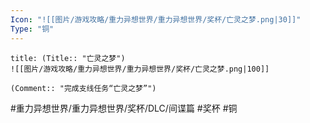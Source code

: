 ```yaml
---
Icon: "![[图片/游戏攻略/重力异想世界/重力异想世界/奖杯/亡灵之梦.png|30]]"
Type: "铜"
---
```

```ad-common-bronze-trophy
title: (Title:: "亡灵之梦")
![[图片/游戏攻略/重力异想世界/重力异想世界/奖杯/亡灵之梦.png|100]]

(Comment:: "完成支线任务“亡灵之梦”")
```

#重力异想世界/重力异想世界/奖杯/DLC/间谍篇 #奖杯 #铜
